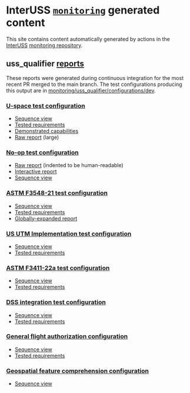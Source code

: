 # InterUSS [`monitoring`](https://github.com/interuss/monitoring) generated content

This site contains content automatically generated by actions in the [InterUSS](https://interussplatform.org) [monitoring repository](https://github.com/interuss/monitoring).

## uss_qualifier [reports](https://github.com/interuss/monitoring/tree/main/monitoring/uss_qualifier/reports)

These reports were generated during continuous integration for the most recent PR merged to the main branch.  The test configurations producing this output are in [monitoring/uss_qualifier/configurations/dev](https://github.com/interuss/monitoring/tree/main/monitoring/uss_qualifier/configurations/dev).

### [U-space test configuration](https://github.com/interuss/monitoring/blob/main/monitoring/uss_qualifier/configurations/dev/uspace.yaml)

* [Sequence view](./artifacts/uss_qualifier/reports/uspace/sequence)
* [Tested requirements](./artifacts/uss_qualifier/reports/uspace/requirements)
* [Demonstrated capabilities](./artifacts/uss_qualifier/reports/uspace/capabilities.html)
* [Raw report](./artifacts/uss_qualifier/reports/uspace/report.json) (large)

### [No-op test configuration](https://github.com/interuss/monitoring/blob/main/monitoring/uss_qualifier/configurations/dev/noop.yaml)

* [Raw report](./artifacts/uss_qualifier/reports/noop/report.json) (indented to be human-readable)
* [Interactive report](./artifacts/uss_qualifier/reports/noop/report.html)
* [Sequence view](./artifacts/uss_qualifier/reports/noop/sequence)

### [ASTM F3548-21 test configuration](https://github.com/interuss/monitoring/blob/main/monitoring/uss_qualifier/configurations/dev/f3548_self_contained.yaml)

* [Sequence view](./artifacts/uss_qualifier/reports/f3548_self_contained/sequence)
* [Tested requirements](./artifacts/uss_qualifier/reports/f3548_self_contained/gate3)
* [Globally-expanded report](./artifacts/uss_qualifier/reports/f3548_self_contained/globally_expanded/report.html)

### [US UTM Implementation test configuration](https://github.com/interuss/monitoring/blob/main/monitoring/uss_qualifier/configurations/dev/utm_implementation_us/environments/local/test_1.jsonnet)

* [Sequence view](./artifacts/uss_qualifier/reports/test_1/sequence)
* [Tested requirements](./artifacts/uss_qualifier/reports/test_1/scd)

### [ASTM F3411-22a test configuration](https://github.com/interuss/monitoring/blob/main/monitoring/uss_qualifier/configurations/dev/netrid_v22a.yaml)

* [Sequence view](./artifacts/uss_qualifier/reports/netrid_v22a/sequence)
* [Tested requirements](./artifacts/uss_qualifier/reports/netrid_v22a/requirements)

### [DSS integration test configuration](https://github.com/interuss/monitoring/blob/main/monitoring/uss_qualifier/configurations/dev/dss_probing.yaml)

* [Sequence view](./artifacts/uss_qualifier/reports/dss_probing/sequence)
* [Tested requirements](./artifacts/uss_qualifier/reports/dss_probing/requirements)

### [General flight authorization configuration](https://github.com/interuss/monitoring/blob/main/monitoring/uss_qualifier/configurations/dev/general_flight_auth.yaml)

* [Sequence view](./artifacts/uss_qualifier/reports/general_flight_auth/sequence)
* [Tested requirements](./artifacts/uss_qualifier/reports/general_flight_auth/requirements)

### [Geospatial feature comprehension configuration](https://github.com/interuss/monitoring/blob/main/monitoring/uss_qualifier/configurations/dev/geospatial_comprehension.yaml)

* [Sequence view](./artifacts/uss_qualifier/reports/geospatial_comprehension/sequence)
